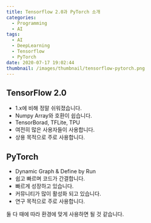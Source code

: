 ```yaml
---
title: Tensorflow 2.0과 PyTorch 소개
categories:
  - Programming
  - AI
tags:
  - AI
  - DeepLearning
  - Tensorflow
  - PyTorch
date: 2020-07-17 19:02:44
thumbnail: /images/thumbnail/tensorflow-pytorch.png
---
```


## TensorFlow 2.0

- 1.x에 비해 정말 쉬워졌습니다.
- Numpy Array와 호환이 쉽습니다.
- TensorBorad, TFLite, TPU
- 여전히 많은 사용자들이 사용합니다.
- 상용 목적으로 주로 사용합니다.

## PyTorch

- Dynamic Graph & Define by Run
- 쉽고 빠르며 코드가 간결합니다.
- 빠르게 성장하고 있습니다.
- 커뮤니티가 많이 활성화 되고 있습니다.
- 연구 목적으로 주로 사용합니다.

둘 다 때에 따라 환경에 맞게 사용하면 될 것 같습니다.
